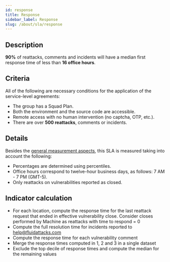 ```yaml
---
id: response
title: Response
sidebar_label: Response
slug: /about/sla/response
---
```


## Description

**90%** of reattacks,
comments and incidents
will have a median first response time
of less than **16 office hours**.

## Criteria

All of the following are necessary conditions
for the application of the service-level agreements:

- The group has a Squad Plan.
- Both the environment
  and the source code
  are accessible.
- Remote access
  with no human intervention
  (no captcha, OTP, etc.).
- There are over **500 reattacks**,
  comments or incidents.

## Details

Besides the [general measurement aspects](/about/sla#details),
this SLA is measured
taking into account the following:

- Percentages are determined
  using percentiles.
- Office hours correspond to twelve-hour business days,
  as follows:
  7 AM - 7 PM (GMT-5).
- Only reattacks on vulnerabilities reported as closed.

## Indicator calculation

- For each location,
  compute the response time
  for the last reattack request
  that ended in effective vulnerability close.
  Consider closes performed by Machine
  as reattacks with time to respond = 0
- Compute the full resolution time
  for incidents reported to help@fluidattacks.com
- Compute the response time
  for each vulnerability comment
- Merge the response times computed
  in 1, 2 and 3 in a single dataset
- Exclude the top decile of response times
  and compute the median for the remaining values
